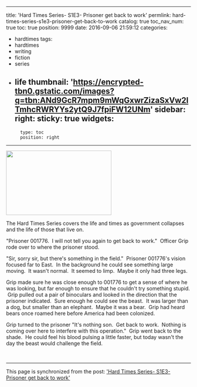 
---
title: 'Hard Times Series- S1E3- Prisoner get back to work'
permlink: hard-times-series-s1e3-prisoner-get-back-to-work
catalog: true
toc_nav_num: true
toc: true
position: 9999
date: 2016-09-06 21:59:12
categories:
- hardtimes
tags:
- hardtimes
- writing
- fiction
- series
- life
thumbnail: 'https://encrypted-tbn0.gstatic.com/images?q=tbn:ANd9GcR7mpm9mWqGxwrZizaSxVw2lTmhcRWRYYs2ytQ9J7fpiFW12UNm'
sidebar:
    right:
        sticky: true
widgets:
    -
        type: toc
        position: right
---


<html>
<p><img src="https://encrypted-tbn0.gstatic.com/images?q=tbn:ANd9GcR7mpm9mWqGxwrZizaSxVw2lTmhcRWRYYs2ytQ9J7fpiFW12UNm" width="287" height="176"/></p>
<p>The Hard Times Series covers the life and times as government collapses and the life of those that live on.</p>
<p>"Prisoner 001776. &nbsp;I will not tell you again to get back to work." &nbsp;Officer Grip rode over to where the prisoner stood.</p>
<p>"Sir, sorry sir, but there's something in the field." &nbsp;Prisoner 001776's vision focused far to East. &nbsp;In the background he could see something large moving. &nbsp;It wasn't normal. &nbsp;It seemed to limp. &nbsp;Maybe it only had three legs.</p>
<p>Grip made sure he was close enough to 001776 to get a sense of where he was looking, but far enough to ensure that he couldn't try something stupid. &nbsp;Grip pulled out a pair of binoculars and looked in the direction that the prisoner indicated. &nbsp;Sure enough he could see the beast. &nbsp;It was larger than a dog, but smaller than an elephant. &nbsp;Maybe it was a bear. &nbsp;Grip had heard bears once roamed here before America had been colonized.</p>
<p>Grip turned to the prisoner "It's nothing son. &nbsp;Get back to work. &nbsp;Nothing is coming over here to interfere with this operation." &nbsp;Grip went back to the shade. &nbsp;He could feel his blood pulsing a little faster, but today wasn't the day the beast would challenge the field.</p>
<p><br></p>
</html>

- - -

This page is synchronized from the post: ['Hard Times Series- S1E3- Prisoner get back to work'](https://steemit.com/@aggroed/hard-times-series-s1e3-prisoner-get-back-to-work)
